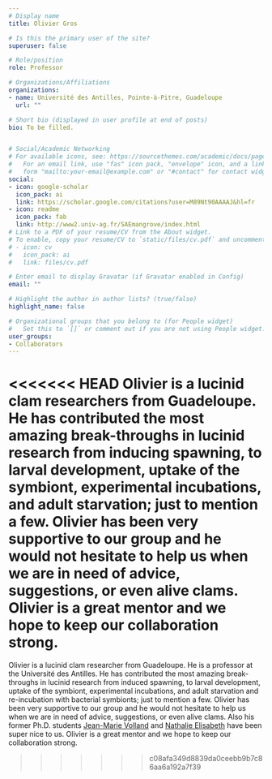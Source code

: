 ```yaml
---
# Display name
title: Olivier Gros

# Is this the primary user of the site?
superuser: false

# Role/position
role: Professor

# Organizations/Affiliations
organizations:
- name: Université des Antilles, Pointe-à-Pitre, Guadeloupe
  url: ""

# Short bio (displayed in user profile at end of posts)
bio: To be filled.


# Social/Academic Networking
# For available icons, see: https://sourcethemes.com/academic/docs/page-builder/#icons
#   For an email link, use "fas" icon pack, "envelope" icon, and a link in the
#   form "mailto:your-email@example.com" or "#contact" for contact widget.
social:
- icon: google-scholar
  icon_pack: ai
  link: https://scholar.google.com/citations?user=M89Nt90AAAAJ&hl=fr
- icon: readme
  icon_pack: fab
  link: http://www2.univ-ag.fr/SAEmangrove/index.html
# Link to a PDF of your resume/CV from the About widget.
# To enable, copy your resume/CV to `static/files/cv.pdf` and uncomment the lines below.
# - icon: cv
#   icon_pack: ai
#   link: files/cv.pdf

# Enter email to display Gravatar (if Gravatar enabled in Config)
email: ""

# Highlight the author in author lists? (true/false)
highlight_name: false

# Organizational groups that you belong to (for People widget)
#   Set this to `[]` or comment out if you are not using People widget.
user_groups:
- Collaborators
---
```


<<<<<<< HEAD
Olivier is a lucinid clam researchers from Guadeloupe. He has contributed the most amazing break-throughs in lucinid research from inducing spawning, to larval development, uptake of the symbiont, experimental incubations, and adult starvation; just to mention a few. Olivier has been very supportive to our group and he would not hesitate to help us when we are in need of advice, suggestions, or even alive clams. Olivier is a great mentor and we hope to keep our collaboration strong. 
=======
Olivier is a lucinid clam researcher from Guadeloupe. He is a professor at the Université des Antilles. He has contributed the most amazing break-throughs in lucinid research from induced spawning, to larval development, uptake of the symbiont, experimental incubations, and adult starvation and re-incubation with bacterial symbionts; just to mention a few. Olivier has been very supportive to our group and he would not hesitate to help us when we are in need of advice, suggestions, or even alive clams. Also his former Ph.D. students [Jean-Marie Volland](https://jgi.doe.gov/our-science/scientists-jgi/single-cells/) and [Nathalie Elisabeth](https://biosciences.lbl.gov/profiles/nathalie-elisabeth/) have been super nice to us. Olivier is a great mentor and we hope to keep our collaboration strong. 

>>>>>>> c08afa349d8839da0ceebb9b7c86aa6a192a7f39

